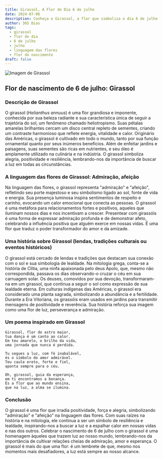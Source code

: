 ```yaml
---
title: Girassol, A Flor do Dia 6 de julho
date: 2024-07-06
description: Conheça o Girassol, a flor que simboliza o dia 6 de julho e seu significado 'Admiração, afeição'. Explore a beleza e o simbolismo desta flor encantadora.
author: 365 Dias
tags:
  - girassol
  - flor do dia
  - 6 de julho
  - julho
  - linguagem das flores
  - flor do nascimento
draft: false
---
```


![Imagem de Girassol](https://cdn.pixabay.com/photo/2022/07/30/14/35/sunflowers-7353922_1280.jpg#center)

## Flor de nascimento de 6 de julho: Girassol

### Descrição de Girassol

O girassol (_Helianthus annuus_) é uma flor grandiosa e imponente, conhecida por sua beleza radiante e sua característica única de seguir a trajetória do sol, um fenômeno chamado heliotropismo. Suas pétalas amarelas brilhantes cercam um disco central repleto de sementes, criando um contraste harmonioso que reflete energia, vitalidade e calor. Originário das Américas, o girassol é cultivado em todo o mundo, tanto por sua função ornamental quanto por seus inúmeros benefícios. Além de enfeitar jardins e paisagens, suas sementes são ricas em nutrientes, e seu óleo é amplamente utilizado na culinária e na indústria. O girassol simboliza alegria, positividade e resiliência, lembrando-nos da importância de buscar a luz em todas as circunstâncias.

### A linguagem das flores de Girassol: Admiração, afeição

Na linguagem das flores, o girassol representa "admiração" e "afeição", refletindo seu porte majestoso e seu simbolismo ligado ao sol, fonte de vida e energia. Sua presença luminosa inspira sentimentos de respeito e carinho, evocando um calor emocional que conecta as pessoas. O girassol é uma metáfora para relacionamentos fortes e positivos, aqueles que iluminam nossos dias e nos incentivam a crescer. Presentear com girassóis é uma forma de expressar admiração profunda e de demonstrar afeto, celebrando a influência positiva que alguém exerce em nossas vidas. É uma flor que traduz o poder transformador do amor e da amizade.

### Uma história sobre Girassol (lendas, tradições culturais ou eventos históricos)

O girassol está cercado de lendas e tradições que destacam sua conexão com o sol e sua simbologia de lealdade. Na mitologia grega, conta-se a história de Clítia, uma ninfa apaixonada pelo deus Apolo, que, mesmo não correspondida, passava os dias observando-o cruzar o céu em sua carruagem solar. Os deuses, comovidos por sua devoção, transformaram-na em um girassol, que continua a seguir o sol como expressão de sua lealdade eterna. Em culturas indígenas das Américas, o girassol era considerado uma planta sagrada, simbolizando a abundância e a fertilidade. Durante a Era Vitoriana, os girassóis eram usados em jardins para transmitir mensagens de positividade e reverência. Sua história reforça sua imagem como uma flor de luz, perseverança e admiração.

### Um poema inspirado em Girassol

```
Girassol, flor do astro maior,  
tua dança é um canto ao calor.  
Em teu amarelo, o brilho da vida,  
uma jornada que nunca é perdida.  

Tu segues a luz, com fé inabalável,  
és o símbolo do amor admirável.  
Teu caule ereto, forte e fiel,  
aponta sempre para o céu.  

Oh, girassol, guia da esperança,  
em ti encontramos a bonança.  
És a flor que ao mundo ensina,  
que na luz, a alma se ilumina.  
```

### Conclusão

O girassol é uma flor que irradia positividade, força e alegria, simbolizando "admiração" e "afeição" na linguagem das flores. Com suas raízes na história e na mitologia, ele continua a ser um símbolo de resiliência e lealdade, inspirando-nos a buscar a luz e a espalhar calor em nossas vidas e nas dos outros. Celebrar o nascimento de 6 de julho com o girassol é uma homenagem àqueles que trazem luz ao nosso mundo, lembrando-nos da importância de cultivar relações cheias de admiração, amor e esperança. O girassol é mais do que uma flor: é um lembrete de que, mesmo nos momentos mais desafiadores, a luz está sempre ao nosso alcance.